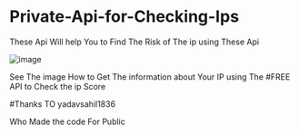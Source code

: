 # Private-Api-for-Checking-Ips
These Api Will help You to Find The Risk of The ip using These Api


![image](https://user-images.githubusercontent.com/129051361/236478587-00266c19-6b86-409e-a380-0c3c208b0ee9.png)



See The image How to Get The information about Your IP using The #FREE API to Check the ip Score


#Thanks TO yadavsahil1836

Who Made the code For Public 
